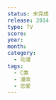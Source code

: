 ```yaml
---
status: 未完成
release: 2014
type: TV
score:
year:
month:
category:
  - 动漫
tags:
  - C类
  - 漫改
  - 恋爱
---
```

